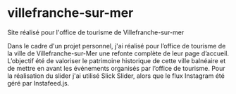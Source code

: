 # villefranche-sur-mer
Site réalisé pour l'office de tourisme de Villefranche-sur-mer

Dans le cadre d'un projet personnel, j'ai réalisé pour l’office de tourisme de la ville de Villefranche-sur-Mer une refonte complète de leur page d’accueil. L’objectif été de valoriser le patrimoine historique de cette ville balnéaire et de mettre en avant les événements organisés par l’office de tourisme.
Pour la réalisation du slider j'ai utilisé Slick Slider, alors que le flux Instagram été géré par Instafeed.js.

